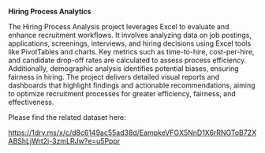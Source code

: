 **Hiring Process Analytics**


The Hiring Process Analysis project leverages Excel to evaluate and enhance recruitment workflows. It involves analyzing data on job postings, applications, screenings, interviews, and hiring decisions using Excel tools like PivotTables and charts. Key metrics such as time-to-hire, cost-per-hire, and candidate drop-off rates are calculated to assess process efficiency. Additionally, demographic analysis identifies potential biases, ensuring fairness in hiring. The project delivers detailed visual reports and dashboards that highlight findings and actionable recommendations, aiming to optimize recruitment processes for greater efficiency, fairness, and effectiveness.



Please find the related dataset here:


https://1drv.ms/x/c/d8c6149ac55ad38d/EampkeVFGX5NnD1X6rRNGToB72XABShLjWrt2j-3zmLRJw?e=u5Pppr

